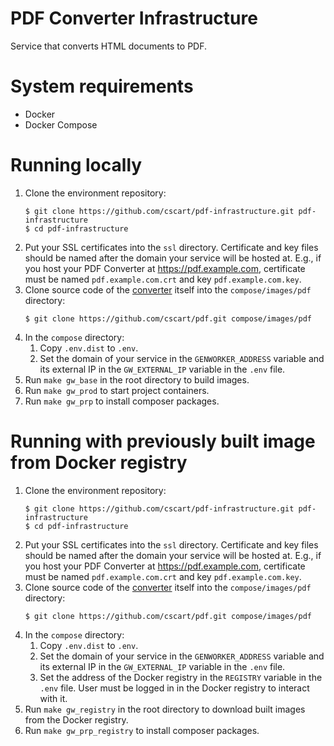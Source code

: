 # PDF Converter Infrastructure

Service that converts HTML documents to PDF.

# System requirements

* Docker
* Docker Compose

# Running locally

1. Clone the environment repository:
    ```
    $ git clone https://github.com/cscart/pdf-infrastructure.git pdf-infrastructure
    $ cd pdf-infrastructure
    ```
2. Put your SSL certificates into the `ssl` directory. Certificate and key files should be named after the domain your service will be hosted at. E.g., if you host your PDF Converter at https://pdf.example.com, certificate must be named `pdf.example.com.crt` and key `pdf.example.com.key`.
3. Clone source code of the [converter](https://github.com/cscart/pdf) itself into the `compose/images/pdf` directory:
    ```
    $ git clone https://github.com/cscart/pdf.git compose/images/pdf
    ```
4. In the `compose` directory:
    1. Copy `.env.dist` to `.env`.
    2. Set the domain of your service in the `GENWORKER_ADDRESS` variable and its external IP in the `GW_EXTERNAL_IP` variable in the `.env` file.
5. Run `make gw_base` in the root directory to build images.
6. Run `make gw_prod` to start project containers.
7. Run `make gw_prp` to install composer packages.

# Running with previously built image from Docker registry

1. Clone the environment repository:
    ```
    $ git clone https://github.com/cscart/pdf-infrastructure.git pdf-infrastructure
    $ cd pdf-infrastructure
    ```
2. Put your SSL certificates into the `ssl` directory. Certificate and key files should be named after the domain your service will be hosted at. E.g., if you host your PDF Converter at https://pdf.example.com, certificate must be named `pdf.example.com.crt` and key `pdf.example.com.key`.
3. Clone source code of the [converter](https://github.com/cscart/pdf) itself into the `compose/images/pdf` directory:
    ```
    $ git clone https://github.com/cscart/pdf.git compose/images/pdf
    ```
4. In the `compose` directory:
    1. Copy `.env.dist` to `.env`.
    2. Set the domain of your service in the `GENWORKER_ADDRESS` variable and its external IP in the `GW_EXTERNAL_IP` variable in the `.env` file.
    3. Set the address of the Docker registry in the `REGISTRY` variable in the `.env` file.
    User must be logged in in the Docker registry to interact with it.
5. Run `make gw_registry` in the root directory to download built images from the Docker registry.
6. Run `make gw_prp_registry` to install composer packages.
